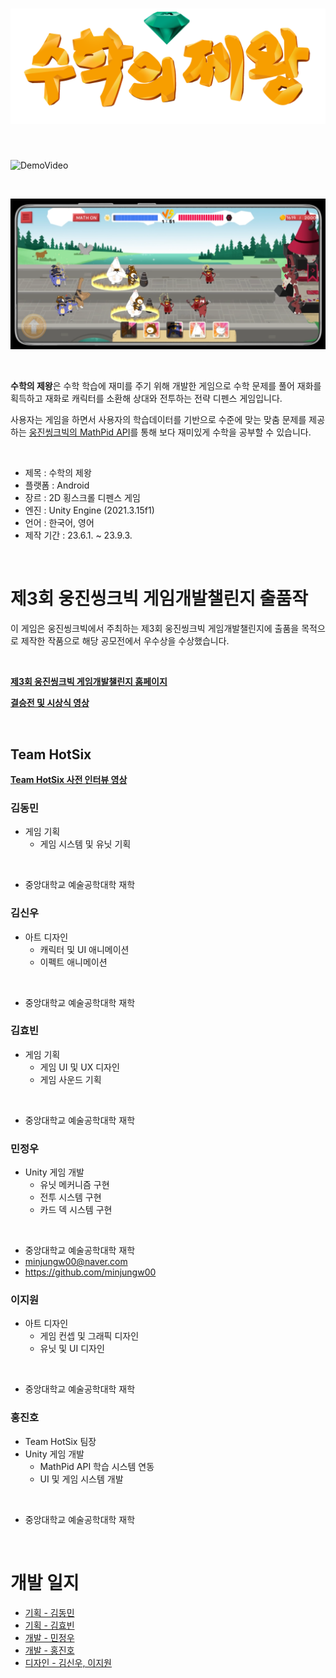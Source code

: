 # ![수학의 제왕](/Art/A.%20완성이미지/앱아이콘%20및%20시작화면/로고.png)

<br>

![DemoVideo](/Plan/발표용게임영상_v04_5.gif)

<br>

![ScreenShot](/Plan/스크린샷%202024-01-12%20231711.png)

<br>

**수학의 제왕**은 수학 학습에 재미를 주기 위해 개발한 게임으로 수학 문제를 풀어 재화를 획득하고 재화로 캐릭터를 소환해 상대와 전투하는 전략 디펜스 게임입니다.

사용자는 게임을 하면서 사용자의 학습데이터를 기반으로 수준에 맞는 맞춤 문제를 제공하는 [웅진씽크빅의 MathPid API](https://mathpid.com/ko)를 통해 보다 재미있게 수학을 공부할 수 있습니다.

<br>

- 제목 : 수학의 제왕
- 플랫폼 : Android
- 장르 : 2D 횡스크롤 디펜스 게임
- 엔진 : Unity Engine (2021.3.15f1)
- 언어 : 한국어, 영어
- 제작 기간 : 23.6.1. ~ 23.9.3.

<br>

# 제3회 웅진씽크빅 게임개발챌린지 출품작

이 게임은 웅진씽크빅에서 주최하는 제3회 웅진씽크빅 게임개발챌린지에 출품을 목적으로 제작한 작품으로 해당 공모전에서 우수상을 수상했습니다.

<br>

**[제3회 웅진씽크빅 게임개발챌린지 홈페이지](https://www.wjtbgamechallenge.com/)**

**[결승전 및 시상식 영상](https://youtu.be/_tB0jKrWVVE?si=HtynjOQwdPhbef2U)**

<br>

## Team HotSix

**[Team HotSix 사전 인터뷰 영상](https://youtu.be/gld8QP6NrqA?si=QNAJKVCdcZDNz_GI)**

### 김동민

- 게임 기획
    - 게임 시스템 및 유닛 기획

<br>

- 중앙대학교 예술공학대학 재학

### 김신우

- 아트 디자인
    - 캐릭터 및 UI 애니메이션
    - 이펙트 애니메이션

<br>

- 중앙대학교 예술공학대학 재학

### 김효빈

- 게임 기획
    - 게임 UI 및 UX 디자인
    - 게임 사운드 기획

<br>

- 중앙대학교 예술공학대학 재학

### 민정우

- Unity 게임 개발
    - 유닛 메커니즘 구현
    - 전투 시스템 구현
    - 카드 덱 시스템 구현

<br>

- 중앙대학교 예술공학대학 재학
- minjungw00@naver.com
- https://github.com/minjungw00

### 이지원

- 아트 디자인
    - 게임 컨셉 및 그래픽 디자인
    - 유닛 및 UI 디자인

<br>

- 중앙대학교 예술공학대학 재학

### 홍진호

- Team HotSix 팀장
- Unity 게임 개발
    - MathPid API 학습 시스템 연동
    - UI 및 게임 시스템 개발

<br>

- 중앙대학교 예술공학대학 재학

<br>

# 개발 일지

- [기획 - 김동민](https://blog.naver.com/lionking611)
- [기획 - 김효빈](https://blog.naver.com/aahyobin)
- [개발 - 민정우](https://minjungw00.tistory.com/category/%EC%9B%85%EC%A7%84%EC%94%BD%ED%81%AC%EB%B9%85%20%EA%B2%8C%EC%9E%84%EA%B0%9C%EB%B0%9C%EC%B1%8C%EB%A6%B0%EC%A7%80)
- [개발 - 홍진호](https://blog.naver.com/ghddhksduq)
- [디자인 - 김신우, 이지원](https://blog.naver.com/tlsdn67)